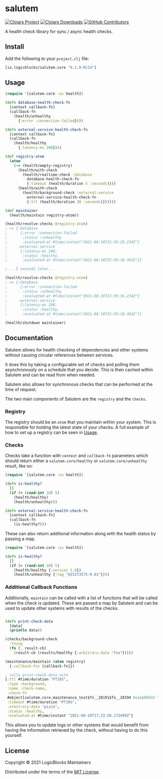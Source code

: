 # salutem

[![Clojars Project](https://img.shields.io/clojars/v/io.logicblocks/salutem.core.svg)](https://clojars.org/io.logicblocks/salutem.core)
[![Clojars Downloads](https://img.shields.io/clojars/dt/io.logicblocks/salutem.core.svg)](https://clojars.org/io.logicblocks/salutem.core)
[![GitHub Contributors](https://img.shields.io/github/contributors-anon/logicblocks/salutem.svg)](https://github.com/logicblocks/salutem/graphs/contributors)

A health check library for sync / async health checks.

## Install

Add the following to your `project.clj` file:

```clojure
[io.logicblocks/salutem.core "0.1.0-RC14"]
```

## Usage

```clojure
(require '[salutem.core :as health])

(defn database-health-check-fn
  [context callback-fn]
  (callback-fn
    (health/unhealthy
      {:error :connection-failed})))

(defn external-service-health-check-fn
  [context callback-fn]
  (callback-fn
    (health/healthy
      {:latency-ms 200})))

(def registry-atom
  (atom
    (-> (health/empty-registry)
      (health/with-check
        (health/realtime-check :database
          database-health-check-fn
          {:timeout (health/duration 5 :seconds)}))
      (health/with-check
        (health/background-check :external-service
          external-service-health-check-fn
          {:ttl (health/duration 30 :seconds)})))))

(def maintainer
  (health/maintain registry-atom))

(health/resolve-checks @registry-atom)
; => {:database
;      {:error :connection-failed
;       :status :unhealthy
;       :evaluated-at #time/instant"2021-08-18T23:39:29.234Z"}
;     :external-service 
;      {:latency-ms 200,
;       :status :healthy,
;       :evaluated-at #time/instant"2021-08-18T23:39:10.383Z"}}

; ...5 seconds later...

(health/resolve-checks @registry-atom)
; => {:database
;      {:error :connection-failed
;       :status :unhealthy
;       :evaluated-at #time/instant"2021-08-18T23:39:34.234Z"}
;     :external-service 
;      {:latency-ms 200,
;       :status :healthy,
;       :evaluated-at #time/instant"2021-08-18T23:39:10.383Z"}}

(health/shutdown maintainer)
```

## Documentation

Salutem allows for health checking of dependencies and other systems without causing circular references between services.

It does this by taking a configurable set of checks and polling them asynchronously on a schedule that you decide. This is then cached within Salutem and can be read from when needed.

Salutem also allows for synchronous checks that can be performed at the time of request.

The two main components of Salutem are the `registry` and the `checks`.

### Registry

The registry should be an `atom` that you maintain within your system. This is responsible for holding the latest state of your checks. A full example of how to set up a registry can be seen in [Usage](#Usage).

### Checks

Checks take a function with `context` and `callback-fn` parameters which should return either a `salutem.core/healthy` or `salutem.core/unhealthy` result, like so:

```clojure
(require '[salutem.core :as health])

(defn is-healthy?
  []
  (if (> (rand-int 10) 5)
    (health/healthy)
    (health/unhealthy)))

(defn external-service-health-check-fn
  [context callback-fn]
  (callback-fn
    (is-healthy?)))
```

These can also return additional information along with the health status by passing a map.

```clojure
(require '[salutem.core :as health])

(defn is-healthy?
  []
  (if (> (rand-int 10) 5)
    (health/healthy {:version 1.0})
    (health/unhealthy {:tag "@151f3575-0.01"})))
```

### Additional Callback Functions

Additionally, `maintain` can be called with a list of functions that will be called when the check is updated. These are passed a map by Salutem and can be used to update other systems with results of the checks.

```clojure

(defn print-check-data
  [data]
  (println data))

(checks/background-check
  :thing
  (fn [_ result-cb]
    (result-cb (results/healthy {:arbitrary-data "foo"}))))

(maintenance/maintain (atom registry)
  {:callback-fns [callback-fn]})

; calls print-check-data with
{:ttl #time/duration "PT10S",
 :type :background,
 :name :check-name,
 :check-fn
 #object[salutem.core.maintenance_test$fn__28191$fn__28194 0x1ab86933 "salutem.core.maintenance_test$fn__28191$fn__28194@1ab86933"],
 :timeout #time/duration "PT10S",
 :arbitrary-data "pizza",
 :status :healthy,
 :evaluated-at #time/instant "2021-08-20T17:23:58.172499Z"}
```

This allows you to update logs or other systems that would benefit from having the information retrieved by the check, without having to do this yourself.

## License

Copyright &copy; 2021 LogicBlocks Maintainers

Distributed under the terms of the
[MIT License](http://opensource.org/licenses/MIT).
